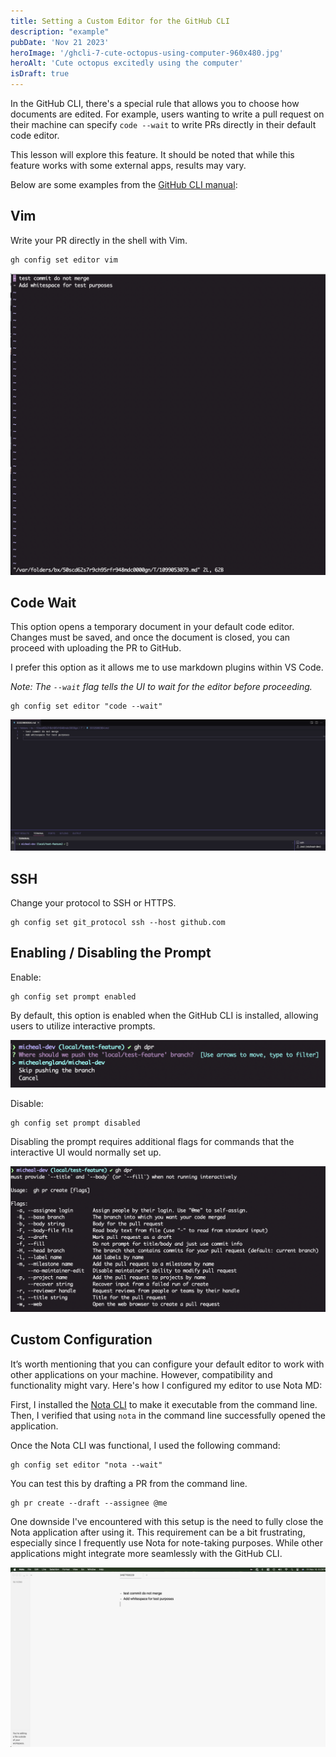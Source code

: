 ```yaml
---
title: Setting a Custom Editor for the GitHub CLI
description: "example"
pubDate: 'Nov 21 2023'
heroImage: '/ghcli-7-cute-octopus-using-computer-960x480.jpg'
heroAlt: 'Cute octopus excitedly using the computer'
isDraft: true
---
```


In the GitHub CLI, there's a special rule that allows you to choose how documents are edited. For example, users wanting to write a pull request on their machine can specify `code --wait` to write PRs directly in their default code editor.

This lesson will explore this feature. It should be noted that while this feature works with some external apps, results may vary.

Below are some examples from the [GitHub CLI manual](https://cli.github.com/manual/gh_config_set):
## Vim
Write your PR directly in the shell with Vim.
```shell
gh config set editor vim
```

![Editing commits with Vim](./assets/ghcli-7-commit-editor.png)

## Code Wait
This option opens a temporary document in your default code editor. Changes must be saved, and once the document is closed, you can proceed with uploading the PR to GitHub.

I prefer this option as it allows me to use markdown plugins within VS Code.

_Note: The `--wait` flag tells the UI to wait for the editor before proceeding._

```shell
gh config set editor "code --wait"
```

![Editing commits with VS Code using code --wait](./assets/ghcli-7-commi-code-wait.png)

## SSH
Change your protocol to SSH or HTTPS.

```shell
gh config set git_protocol ssh --host github.com
```

## Enabling / Disabling the Prompt
Enable:
```shell
gh config set prompt enabled
```

By default, this option is enabled when the GitHub CLI is installed, allowing users to utilize interactive prompts.

![GH CLI interactive prompts allow the interactive UI within terminal](./assets/ghcli-7-interactive-prompts.png)

Disable:
```shell
gh config set prompt disabled
```

Disabling the prompt requires additional flags for commands that the interactive UI would normally set up.

![Disable the GH CLI interactive prompts allows for fast updates with preconfigured commands](./assets/ghcli-7-interactive-prompts-disabled.png)

## Custom Configuration
It’s worth mentioning that you can configure your default editor to work with other applications on your machine. However, compatibility and functionality might vary. Here's how I configured my editor to use Nota MD:

First, I installed the [Nota CLI](https://docs.nota.md/command-line-interface) to make it executable from the command line. Then, I verified that using `nota` in the command line successfully opened the application.

Once the Nota CLI was functional, I used the following command:

```shell
gh config set editor "nota --wait"
```

You can test this by drafting a PR from the command line.

```shell
gh pr create --draft --assignee @me
```

One downside I've encountered with this setup is the need to fully close the Nota application after using it. This requirement can be a bit frustrating, especially since I frequently use Nota for note-taking purposes. While other applications might integrate more seamlessly with the GitHub CLI.

![Using Nota as an editor with the GitHub CLI.](./assets/ghcli-7-nota-editor.png)
